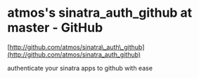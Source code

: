 <!--
id: 654468544
link: http://tumblr.atmos.org/post/654468544/atmoss-sinatra-auth-github-at-master-github
slug: atmoss-sinatra-auth-github-at-master-github
date: Tue Jun 01 2010 15:14:27 GMT-0700 (PDT)
publish: 2010-06-01
tags: 
title: atmos's sinatra_auth_github at master - GitHub
-->


atmos's sinatra_auth_github at master - GitHub
==============================================

[http://github.com/atmos/sinatra\_auth\_github](http://github.com/atmos/sinatra_auth_github)

authenticate your sinatra apps to github with ease

